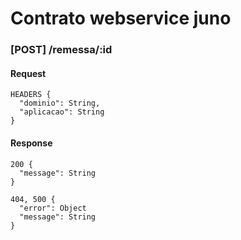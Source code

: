 # Contrato webservice juno

### [POST] /remessa/:id

#### Request

```
HEADERS {
  "dominio": String,
  "aplicacao": String
}
```

#### Response

```
200 {
  "message": String
}
```

```
404, 500 {
  "error": Object
  "message": String
}
```
